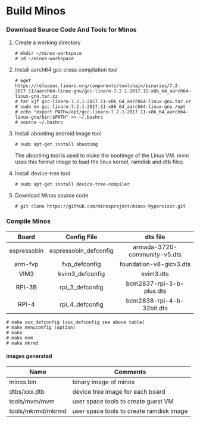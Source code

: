 # Build Minos

### Download Source Code And Tools for Minos

1. Create a working directory

       # mkdir ~/minos-workspace
       # cd ~/minos-workspace

2. Install aarch64 gcc cross compilation tool

       # wget https://releases.linaro.org/components/toolchain/binaries/7.2-2017.11/aarch64-linux-gnu/gcc-linaro-7.2.1-2017.11-x86_64_aarch64-linux-gnu.tar.xz
       # tar xjf gcc-linaro-7.2.1-2017.11-x86_64_aarch64-linux-gnu.tar.xz
       # sudo mv gcc-linaro-7.2.1-2017.11-x86_64_aarch64-linux-gnu /opt
       # echo "export PATH=/opt/gcc-linaro-7.2.1-2017.11-x86_64_aarch64-linux-gnu/bin:$PATH" >> ~/.bashrc
       # source ~/.bashrc

3. Install abootimg android image tool

       # sudo apt-get install abootimg

   The abootimg tool is used to make the bootimge of the Linux VM. mvm uses this format image to load the linux kernel, ramdisk and dtb files.

4. Install device-tree tool

       # sudo apt-get install device-tree-compiler

6. Download Minos source code

       # git clone https://github.com/minosproject/minos-hypervisor.git

### Compile Minos

|    Board    |      Config File      |           dts file           |
| :---------: | :-------------------: | :--------------------------: |
| espressobin | espressobin_defconfig | armada-3720-community-v5.dts |
|   arm-fvp   |     fvp_defconfig     |   foundation-v8-gicv3.dts    |
|    VIM3     |    kvim3_defconfig    |          kvim3.dts           |
|   RPI-3B    |    rpi_3_defconfig    |   bcm2837-rpi-3-b-plus.dts   |
|    RPI-4    |    rpi_4_defconfig    |  bcm2838-rpi-4-b-32bit.dts   |

```
# make xxx_defconfig (xxx_defconfig see above table)
# make menuconfig (option)
# make
# make mvm
# make mkrmd
```

#### images generated

| Name              | Comments                                 |
| ------------------| -----------------------------------------|
| minos.bin         | binary image of  minos                   |
| dtbs/xxx.dtb      | device tree image for each board         |
| tools/mvm/mvm     | user space tools to create guest VM      |
| tools/mkrmd/mkrmd | user space tools to create ramdisk image |
